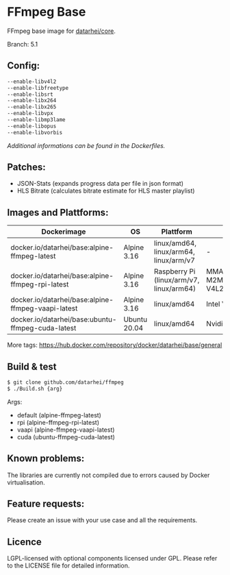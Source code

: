 # FFmpeg Base

FFmpeg base image for [datarhei/core](https://github.com/datarhei/core).

Branch: 5.1

## Config:

```sh
--enable-libv4l2
--enable-libfreetype
--enable-libsrt
--enable-libx264
--enable-libx265
--enable-libvpx
--enable-libmp3lame
--enable-libopus
--enable-libvorbis
```

_Additional informations can be found in the Dockerfiles._

## Patches:

- JSON-Stats (expands progress data per file in json format)
- HLS Bitrate (calculates bitrate estimate for HLS master playlist)

## Images and Plattforms:

| Dockerimage                                        | OS           | Plattform                                | GPU                                         |
| -------------------------------------------------- | ------------ | ---------------------------------------- | ------------------------------------------- |
| docker.io/datarhei/base:alpine-ffmpeg-latest       | Alpine 3.16  | linux/amd64, linux/arm64, linux/arm/v7   | -                                           |
| docker.io/datarhei/base:alpine-ffmpeg-rpi-latest   | Alpine 3.16  | Raspberry Pi (linux/arm/v7, linux/arm64) | MMAL/OMX/V4L2-M2M (32bit), V4L2-M2M (64bit) |
| docker.io/datarhei/base:alpine-ffmpeg-vaapi-latest | Alpine 3.16  | linux/amd64                              | Intel VAAPI                                 |
| docker.io/datarhei/base:ubuntu-ffmpeg-cuda-latest  | Ubuntu 20.04 | linux/amd64                              | Nvidia Cuda                                 |

More tags: https://hub.docker.com/repository/docker/datarhei/base/general

## Build & test

```sh
$ git clone github.com/datarhei/ffmpeg
$ ./Build.sh {arg} 
```

Args:
 - default (alpine-ffmpeg-latest)
 - rpi (alpine-ffmpeg-rpi-latest)
 - vaapi (alpine-ffmpeg-vaapi-latest)
 - cuda (ubuntu-ffmpeg-cuda-latest)

## Known problems:

The libraries are currently not compiled due to errors caused by Docker virtualisation.

## Feature requests:

Please create an issue with your use case and all the requirements.

## Licence

LGPL-licensed with optional components licensed under GPL. Please refer to the LICENSE file for detailed information.
